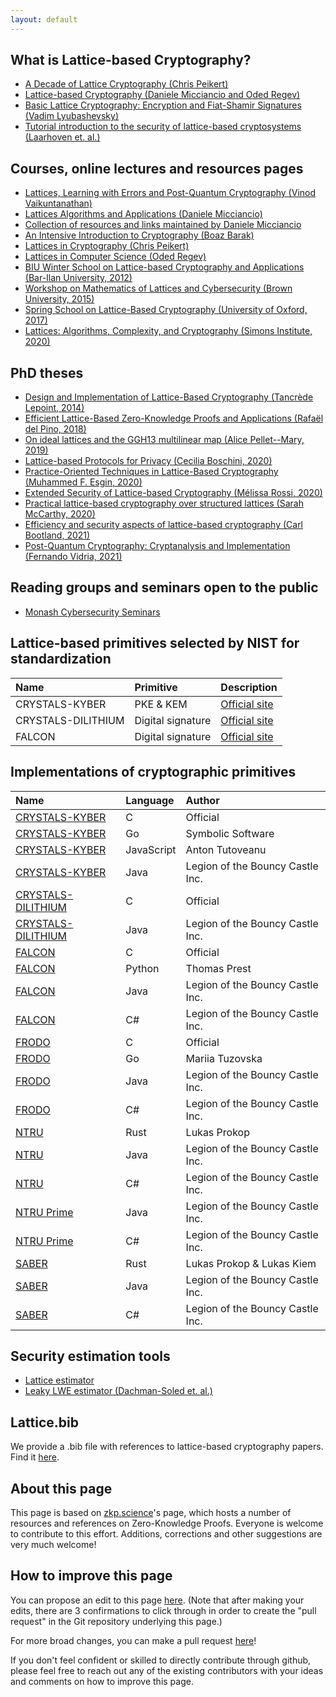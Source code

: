 ```yaml
---
layout: default
---
```


## What is Lattice-based Cryptography?
- [A Decade of Lattice Cryptography (Chris Peikert)](https://eprint.iacr.org/2015/939.pdf)
- [Lattice-based Cryptography (Daniele Micciancio and Oded Regev)](https://cims.nyu.edu/~regev/papers/pqc.pdf)
- [Basic Lattice Cryptography: Encryption and Fiat-Shamir Signatures (Vadim Lyubashevsky)](https://drive.google.com/file/d/1JTdW5ryznp-dUBBjN12QbvWz9R41NDGU/view?usp=sharing)
- [Tutorial introduction to the security of lattice-based cryptosystems (Laarhoven et. al.)](https://eprint.iacr.org/2012/533.pdf)

## Courses, online lectures and resources pages
- [Lattices, Learning with Errors and Post-Quantum Cryptography (Vinod Vaikuntanathan)](http://people.csail.mit.edu/vinodv/CS294/)
- [Lattices Algorithms and Applications (Daniele Micciancio)](https://cseweb.ucsd.edu/classes/fa21/cse206A-a/)
- [Collection of resources and links maintained by Daniele Micciancio](https://cseweb.ucsd.edu/~daniele/LatticeLinks/index.html)
- [An Intensive Introduction to Cryptography (Boaz Barak)](https://intensecrypto.org/public/index.html)
- [Lattices in Cryptography (Chris Peikert)](https://web.eecs.umich.edu/~cpeikert/lic15/index.html)
- [Lattices in Computer Science (Oded Regev)](https://cims.nyu.edu/~regev/teaching/lattices_fall_2009/index.html)
- [BIU Winter School on Lattice-based Cryptography and Applications (Bar-Ilan University, 2012)](https://cyber.biu.ac.il/event/the-2nd-biu-winter-school/)
- [Workshop on Mathematics of Lattices and Cybersecurity (Brown University, 2015)](https://icerm.brown.edu/topical_workshops/tw15-7-mlc/#lecturevideos)
- [Spring School on Lattice-Based Cryptography (University of Oxford, 2017)](https://www.maths.ox.ac.uk/groups/cryptography/spring-school-lattice-based-cryptography)
- [Lattices: Algorithms, Complexity, and Cryptography (Simons Institute, 2020)](https://simons.berkeley.edu/programs/lattices2020)

## PhD theses
- [Design and Implementation of Lattice-Based Cryptography (Tancrède Lepoint, 2014)](https://tlepoint.github.io/phd/lepoint-phd-thesis.pdf)
- [Efficient Lattice-Based Zero-Knowledge Proofs and Applications (Rafaël del Pino, 2018)](https://tel.archives-ouvertes.fr/tel-02445482/document)
- [On ideal lattices and the GGH13 multilinear map (Alice Pellet--Mary, 2019)](https://apelletm.pages.math.cnrs.fr/page-perso/documents/articles/PhD_thesis.pdf)
- [Lattice-based Protocols for Privacy (Cecilia Boschini, 2020)](https://doc.rero.ch/record/328567/files/2020INFO002.pdf)
- [Practice-Oriented Techniques in Lattice-Based Cryptography (Muhammed F. Esgin, 2020)](https://bridges.monash.edu/articles/thesis/Practice-Oriented_Techniques_in_Lattice-Based_Cryptography/12279728)
- [Extended Security of Lattice-based Cryptography (Mélissa Rossi, 2020)](https://www.di.ens.fr/~mrossi/docs/thesis.pdf)
- [Practical lattice-based cryptography over structured lattices (Sarah McCarthy, 2020)](https://pureadmin.qub.ac.uk/ws/portalfiles/portal/211831925/thesis.pdf)
- [Efficiency and security aspects of lattice-based cryptography (Carl Bootland, 2021)](https://www.esat.kuleuven.be/cosic/publications/thesis-399.pdf)
- [Post-Quantum Cryptography: Cryptanalysis and Implementation (Fernando Vidria, 2021)](https://fundamental.domains/2021virdiafphd.pdf)

## Reading groups and seminars open to the public
- [Monash Cybersecurity Seminars](https://www.monash.edu/it/ssc/cybersecurity/seminars)

## Lattice-based primitives selected by NIST for standardization

| Name | Primitive | Description |
| :----------- | :------- | :------- |
| CRYSTALS-KYBER     | PKE & KEM         | [Official site](https://pq-crystals.org/kyber/)|
| CRYSTALS-DILITHIUM | Digital signature | [Official site](https://pq-crystals.org/dilithium/)|
| FALCON             | Digital signature | [Official site](https://falcon-sign.info/) |


## Implementations of cryptographic primitives

| Name | Language | Author |
| :---------- | :--- | :------- |
| [CRYSTALS-KYBER](https://github.com/pq-crystals/kyber) | C  | Official  |
| [CRYSTALS-KYBER](https://github.com/symbolicsoft/kyber-k2so) | Go  | Symbolic Software  |
| [CRYSTALS-KYBER](https://github.com/antontutoveanu/crystals-kyber-javascript) | JavaScript  | Anton Tutoveanu  |
| [CRYSTALS-KYBER](https://github.com/bcgit/bc-java/tree/master/core/src/main/java/org/bouncycastle/pqc/crypto/crystals/kyber) | Java  | Legion of the Bouncy Castle Inc. |
| [CRYSTALS-DILITHIUM](https://github.com/pq-crystals/dilithium) | C  | Official |
| [CRYSTALS-DILITHIUM](https://github.com/bcgit/bc-java/tree/master/core/src/main/java/org/bouncycastle/pqc/crypto/crystals/dilithium) | Java  | Legion of the Bouncy Castle Inc. |
| [FALCON](https://falcon-sign.info/impl/falcon.h.html) | C  | Official |
| [FALCON](https://github.com/tprest/falcon.py) | Python  | Thomas Prest |
| [FALCON](https://github.com/bcgit/bc-java/tree/master/core/src/main/java/org/bouncycastle/pqc/crypto/falcon) | Java  | Legion of the Bouncy Castle Inc. |
| [FALCON](https://github.com/bcgit/bc-csharp/tree/master/crypto/src/pqc/crypto/falcon) | C#  | Legion of the Bouncy Castle Inc. |
| [FRODO](https://github.com/Microsoft/PQCrypto-LWEKE) | C  | Official |
| [FRODO](https://github.com/mariiatuzovska/frodo) | Go  | Mariia Tuzovska |
| [FRODO](https://github.com/bcgit/bc-java/tree/master/core/src/main/java/org/bouncycastle/pqc/crypto/frodo) | Java  | Legion of the Bouncy Castle Inc. |
| [FRODO](https://github.com/bcgit/bc-csharp/tree/master/crypto/src/pqc/crypto/frodo) | C#  | Legion of the Bouncy Castle Inc. |
| [NTRU](https://github.com/prokls/ntrust-native) | Rust  | Lukas Prokop |
| [NTRU](https://github.com/bcgit/bc-java/tree/master/core/src/main/java/org/bouncycastle/pqc/crypto/ntru) | Java  |  Legion of the Bouncy Castle Inc.  |
| [NTRU](https://github.com/bcgit/bc-csharp/tree/master/crypto/src/pqc/crypto/ntru) | C#  |  Legion of the Bouncy Castle Inc.  |
| [NTRU Prime](https://github.com/bcgit/bc-java/tree/master/core/src/main/java/org/bouncycastle/pqc/crypto/ntruprime) | Java  |  Legion of the Bouncy Castle Inc.  |
| [NTRU Prime](https://github.com/bcgit/bc-csharp/tree/master/crypto/src/pqc/crypto/ntruprime) | C#  |  Legion of the Bouncy Castle Inc.  |
| [SABER](https://github.com/lkiem/rusty_saber) | Rust  | Lukas Prokop & Lukas Kiem |
| [SABER](https://github.com/bcgit/bc-java/tree/master/core/src/main/java/org/bouncycastle/pqc/crypto/saber) | Java  | Legion of the Bouncy Castle Inc. |
| [SABER](https://github.com/bcgit/bc-csharp/tree/master/crypto/src/pqc/crypto/saber) | C#  | Legion of the Bouncy Castle Inc. |

## Security estimation tools
- [Lattice estimator](https://github.com/malb/lattice-estimator/)
- [Leaky LWE estimator (Dachman-Soled et. al.)](https://github.com/lducas/leaky-LWE-Estimator)

<!--
## Standardization efforts and updates on NIST's competition

- [TODO](./another-page.html).
-->

## Lattice.bib

We provide a .bib file with references to lattice-based cryptography papers. Find it [here](https://github.com/octaviopk9/lattice-based-cryptography/blob/main/lattices.bib).

## About this page

This page is based on [zkp.science](https://zkp.science/)'s page, which hosts a number of resources and references on Zero-Knowledge Proofs. Everyone is welcome to contribute to this effort. Additions, corrections and other suggestions are very much welcome!

## How to improve this page

 You can propose an edit to this page [here](https://github.com/octaviopk9/lattice-based-cryptography). (Note that after making your edits, there are 3 confirmations to click through in order to create the "pull request" in the Git repository underlying this page.)

For more broad changes, you can make a pull request [here](https://github.com/octaviopk9/lattice-based-cryptography)!

If you don't feel confident or skilled to directly contribute through github, please feel free to reach out any of the existing contributors with your ideas and comments on how to improve this page.
